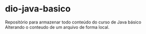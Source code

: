 # dio-java-basico
Repositório para armazenar todo conteúdo do curso de Java básico
Alterando o conteudo de um arquivo de forma local.